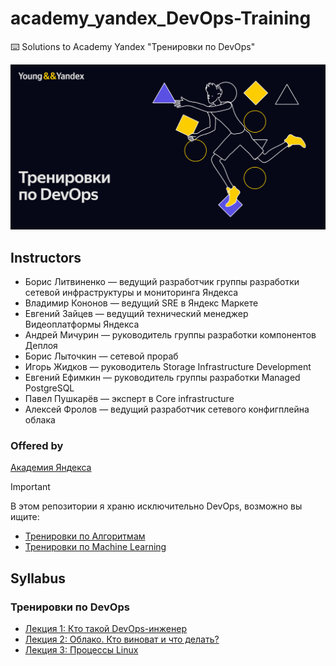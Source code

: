 # academy_yandex_DevOps-Training
⌨️ Solutions to Academy Yandex "Тренировки по DevOps"

![img.png](img.png)

## Instructors
* Борис Литвиненко — ведущий разработчик группы разработки сетевой инфраструктуры и мониторинга Яндекса
* Владимир Кононов — ведущий SRE в Яндекс Маркете
* Евгений Зайцев — ведущий технический менеджер Видеоплатформы Яндекса
* Андрей Мичурин — руководитель группы разработки компонентов Деплоя
* Борис Лыточкин — сетевой прораб
* Игорь Жидков — руководитель Storage Infrastructure Development
* Евгений Ефимкин — руководитель группы разработки Managed PostgreSQL
* Павел Пушкарёв — эксперт в Core infrastructure
* Алексей Фролов — ведущий разработчик сетевого конфигплейна облака

### Offered by
[Академия Яндекса](https://academy.yandex.ru/)

> [!IMPORTANT]
> В этом репозитории я храню исключительно DevOps, возможно вы ищите:
> - [Тренировки по Алгоритмам](https://github.com/MisterZurg/academy_yandex_Algorithm-Training)
> - [Тренировки по Machine Learning](https://github.com/MisterZurg/academy_yandex_Machine-Learning-Training)

## Syllabus
### Тренировки по DevOps
- [Лекция 1: Кто такой DevOps-инженер](https://www.youtube.com/watch?v=mMEeidcHpoY)
- [Лекция 2: Облако. Кто виноват и что делать?](https://youtube.com/live/N7pWdC6N0c4)
- [Лекция 3: Процессы Linux](https://youtube.com/live/usQYwp916e0)